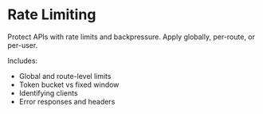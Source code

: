 # Rate Limiting

Protect APIs with rate limits and backpressure. Apply globally, per-route, or per-user.

Includes:
- Global and route-level limits
- Token bucket vs fixed window
- Identifying clients
- Error responses and headers

